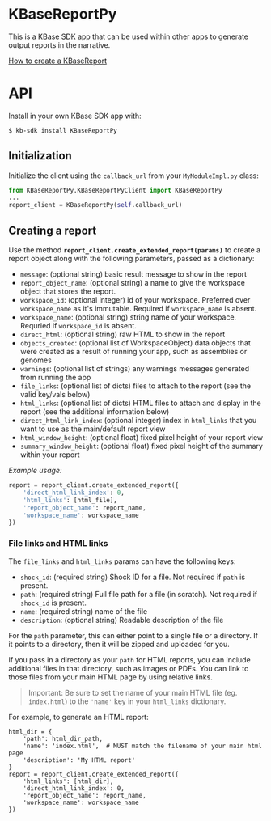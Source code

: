
# KBaseReportPy

This is a [KBase SDK](https://github.com/kbase/kb_sdk) app that can be used within other apps to generate output reports in the narrative.

[How to create a KBaseReport](https://kbase.github.io/kb_sdk_docs/howtos/create_a_report.html)

# API

Install in your own KBase SDK app with:

```sh
$ kb-sdk install KBaseReportPy
```

## Initialization

Initialize the client using the `callback_url` from your `MyModuleImpl.py` class:

```py
from KBaseReportPy.KBaseReportPyClient import KBaseReportPy
...
report_client = KBaseReportPy(self.callback_url)
```

## Creating a report

Use the method **`report_client.create_extended_report(params)`** to create a report object along with the following parameters, passed as a dictionary:

* `message`: (optional string) basic result message to show in the report
* `report_object_name`: (optional string) a name to give the workspace object that stores the report.
* `workspace_id`: (optional integer) id of your workspace. Preferred over `workspace_name` as it's immutable. Required if `workspace_name` is absent.
* `workspace_name`: (optional string) string name of your workspace. Requried if `workspace_id` is absent.
* `direct_html`: (optional string) raw HTML to show in the report
* `objects_created`: (optional list of WorkspaceObject) data objects that were created as a result of running your app, such as assemblies or genomes
* `warnings`: (optional list of strings) any warnings messages generated from running the app
* `file_links`: (optional list of dicts) files to attach to the report (see the valid key/vals below)
* `html_links`: (optional list of dicts) HTML files to attach and display in the report (see the additional information below)
* `direct_html_link_index`: (optional integer) index in `html_links` that you want to use as the main/default report view
* `html_window_height`: (optional float) fixed pixel height of your report view
* `summary_window_height`: (optional float) fixed pixel height of the summary within your report

_Example usage:_

```py
report = report_client.create_extended_report({
    'direct_html_link_index': 0,
    'html_links': [html_file],
    'report_object_name': report_name,
    'workspace_name': workspace_name
})
```

### File links and HTML links

The `file_links` and `html_links` params can have the following keys:

* `shock_id`: (required string) Shock ID for a file. Not required if `path` is present.
* `path`: (required string) Full file path for a file (in scratch). Not required if `shock_id` is present.
* `name`: (required string) name of the file
* `description`: (optional string) Readable description of the file

For the `path` parameter, this can either point to a single file or a directory. If it points to a directory, then it will be zipped and uploaded for you.

If you pass in a directory as your `path` for HTML reports, you can include additional files in that directory, such as images or PDFs. You can link to those files from your main HTML page by using relative links.

> Important: Be sure to set the name of your main HTML file (eg. `index.html`) to the `'name'` key in your `html_links` dictionary.

For example, to generate an HTML report:

```
html_dir = {
    'path': html_dir_path,
    'name': 'index.html',  # MUST match the filename of your main html page
    'description': 'My HTML report'
}
report = report_client.create_extended_report({
    'html_links': [html_dir],
    'direct_html_link_index': 0,
    'report_object_name': report_name,
    'workspace_name': workspace_name
})
```
